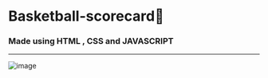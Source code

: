 # Basketball-scorecard🏀

### Made using HTML , CSS and JAVASCRIPT
<hr>


![image]("https://imgur.com/a/pZVmqb4")
